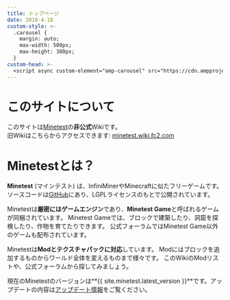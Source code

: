 ```yaml
---
title: トップページ
date: 2018-4-18
custom-style: >-
  .carousel {
    margin: auto;
    max-width: 500px;
    max-height: 380px;
  }
custom-head: >-
  <script async custom-element="amp-carousel" src="https://cdn.ampproject.org/v0/amp-carousel-0.1.js"></script>
---
```


<div class="carousel">
  <amp-carousel type="slides" layout="responsive" autoplay loop delay="2000" width="500" height="380">
    <amp-img layout="fill" src="{{ site.wiki.images_dir }}/screenshot/1.png"></amp-img>
    <amp-img layout="fill" src="{{ site.wiki.images_dir }}/screenshot/2.png"></amp-img>
  </amp-carousel>
</div>

# このサイトについて

このサイトは[Minetest](http://www.minetest.net)の**非公式**Wikiです。  
旧Wikiはこちらからアクセスできます: [minetest.wiki.fc2.com](http://minetest.wiki.fc2.com/)

# Minetestとは？

**Minetest** (マインテスト) は、InfiniMinerやMinecraftに似たフリーゲームです。
ソースコードは[GitHub](https://github.com/minetest/minetest)にあり、LGPLライセンスのもとで公開されています。

Minetestは**厳密にはゲームエンジン**であり、**Minetest Game**と呼ばれるゲームが同梱されています。
Minetest Gameでは、ブロックで建築したり、洞窟を探検したり、作物を育てたりできます。
公式フォーラムではMinetest Game以外のゲームも配布されています。

Minetestは**Modとテクスチャパックに対応**しています。
Modにはブロックを追加するものからワールド全体を変えるものまで様々です。
このWikiのModリストや、公式フォーラムから探してみましょう。

現在のMinetestのバージョンは**{{ site.minetest.latest_version }}**です。アップデートの内容は[アップデート情報](changelog)をご覧ください。
